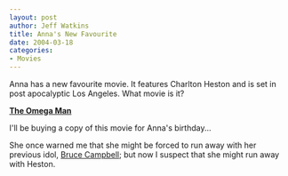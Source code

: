 ```yaml
--- 
layout: post
author: Jeff Watkins
title: Anna's New Favourite
date: 2004-03-18
categories: 
- Movies
---
```


Anna has a new favourite movie. It features Charlton Heston and is set in post apocalyptic Los Angeles. What movie is it?

<b><a href="http://imdb.com/title/tt0067525/">The Omega Man</a></b>

I'll be buying a copy of this movie for Anna's birthday...

She once warned me that she might be forced to run away with her previous idol, <a href="http://imdb.com/name/nm0132257/">Bruce Campbell</a>; but now I suspect that she might run away with Heston.
